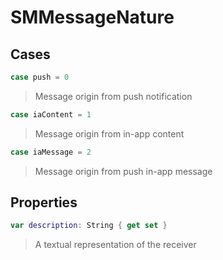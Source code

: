 # SMMessageNature

>

## Cases
```swift
case push = 0
```

>Message origin from push notification

```swift
case iaContent = 1
```

>Message origin from in-app content

```swift
case iaMessage = 2
```

>Message origin from push in-app message

## Properties
```swift
var description: String { get set }
```

>A textual representation of the receiver
